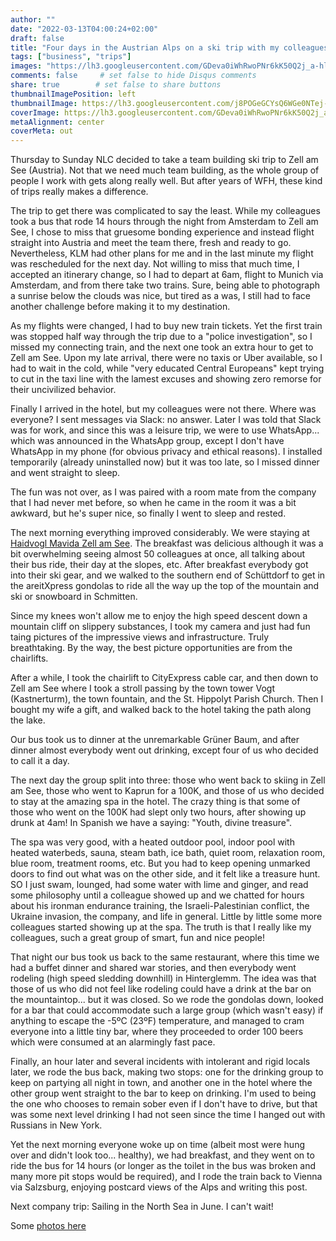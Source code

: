 ```yaml
---
author: ""
date: "2022-03-13T04:00:24+02:00"
draft: false
title: "Four days in the Austrian Alps on a ski trip with my colleagues"
tags: ["business", "trips"]
images: "https://lh3.googleusercontent.com/GDeva0iWhRwoPNr6kK50Q2j_a-hlzoeGXLYFIebPYvjHKupDCBHyzeKLpXOXE7yLopaA2ptyJ68nFAeGIETJZApfhHtFOLaprpdVgUhoH00hQ8xDRcAotY_9sTxeeVJcujgsYH7hvbk=w2400"
comments: false     # set false to hide Disqus comments
share: true        # set false to share buttons
thumbnailImagePosition: left
thumbnailImage: https://lh3.googleusercontent.com/j8POGeGCYsQ6WGe0NTej-R1JfumCW2FnKvJOLK9KZgYL1nwlXEe-TWY2xMv3LNR4sZgqtmYyIbmXH9B6A7DNDUa1WOHMjDRWr5K1Uk1LNVUESZ-kYL4NyseDumdaCvhL0M1LCJFmJ-I=w2400
coverImage: https://lh3.googleusercontent.com/GDeva0iWhRwoPNr6kK50Q2j_a-hlzoeGXLYFIebPYvjHKupDCBHyzeKLpXOXE7yLopaA2ptyJ68nFAeGIETJZApfhHtFOLaprpdVgUhoH00hQ8xDRcAotY_9sTxeeVJcujgsYH7hvbk=w2400
metaAlignment: center
coverMeta: out
---
```


Thursday to Sunday NLC decided to take a team building ski trip to Zell am See (Austria). Not that we need much team building, as the whole group of people I work with gets along really well. But after years of WFH, these kind of trips really makes a difference.

<!--more-->

The trip to get there was complicated to say the least. While my colleagues took a bus that rode 14 hours through the night from Amsterdam to Zell am See, I chose to miss that gruesome bonding experience and instead flight straight into Austria and meet the team there, fresh and ready to go. Nevertheless, KLM had other plans for me and in the last minute my flight was rescheduled for the next day. Not willing to miss that much time, I accepted an itinerary change, so I had to depart at 6am, flight to Munich via Amsterdam, and from there take two trains. Sure, being able to photograph a sunrise below the clouds was nice, but tired as a was, I still had to face another challenge before making it to my destination.

As my flights were changed, I had to buy new train tickets. Yet the first train was stopped half way through the trip due to a "police investigation", so I missed my connecting train, and the next one took an extra hour to get to Zell am See. Upon my late arrival, there were no taxis or Uber available, so I had to wait in the cold, while "very educated Central Europeans" kept trying to cut in the taxi line with the lamest excuses and showing zero remorse for their uncivilized behavior.

Finally I arrived in the hotel, but my colleagues were not there. Where was everyone? I sent messages via Slack: no answer. Later I was told that Slack was for work, and since this was a leisure trip, we were to use WhatsApp... which was announced in the WhatsApp group, except I don't have WhatsApp in my phone (for obvious privacy and ethical reasons). I installed temporarily (already uninstalled now) but it was too late, so I missed dinner and went straight to sleep.

The fun was not over, as I was paired with a room mate from the company that I had never met before, so when he came in the room it was a bit awkward, but he's super nice, so finally I went to sleep and rested.

The next morning everything improved considerably. We were staying at [Haidvogl Mavida Zell am See](https://www.mavida.at/en/wellnesshotel-zell-am-see/). The breakfast was delicious although it was a bit overwhelming seeing almost 50 colleagues at once, all talking about their bus ride, their day at the slopes, etc. After breakfast everybody got into their ski gear, and we walked to the southern end of Schüttdorf to get in the areitXpress gondolas to ride all the way up the top of the mountain and ski or snowboard in Schmitten.

Since my knees won't allow me to enjoy the high speed descent down a mountain cliff on slippery substances, I took my camera and just had fun taing pictures of the impressive views and infrastructure. Truly breathtaking. By the way, the best picture opportunities are from the chairlifts.

After a while, I took the chairlift to CityExpress cable car, and then down to Zell am See where I took a stroll passing by the town tower Vogt (Kastnerturm), the town fountain, and the St. Hippolyt Parish Church. Then I bought my wife a gift, and walked back to the hotel taking the path along the lake.

Our bus took us to dinner at the unremarkable Grüner Baum, and after dinner almost everybody went out drinking, except four of us who decided to call it a day.

The next day the group split into three: those who went back to skiing in Zell am See, those who went to Kaprun for a 100K, and those of us who decided to stay at the amazing spa in the hotel. The crazy thing is that some of those who went on the 100K had slept only two hours, after showing up drunk at 4am! In Spanish we have a saying: "Youth, divine treasure".

The spa was very good, with a heated outdoor pool, indoor pool with heated waterbeds, sauna, steam bath, ice bath, quiet room, relaxation room, blue room, treatment rooms, etc. But you had to keep opening unmarked doors to find out what was on the other side, and it felt like a treasure hunt. SO I just swam, lounged, had some water with lime and ginger, and read some philosophy until a colleague showed up and we chatted for hours about his ironman endurance training, the Israeli-Palestinian conflict, the Ukraine invasion, the company, and life in general. Little by little some more colleagues started showing up at the spa. The truth is that I really like my colleagues, such a great group of smart, fun and nice people!

That night our bus took us back to the same restaurant, where this time we had a buffet dinner and shared war stories, and then everybody went rodeling (high speed sledding downhill) in Hinterglemm. The idea was that those of us who did not feel like rodeling could have a drink at the bar on the mountaintop... but it was closed. So we rode the gondolas down, looked for a bar that could accommodate such a large group (which wasn't easy) if anything to escape the -5ºC (23ºF) temperature, and managed to cram everyone into a little tiny bar, where they proceeded to order 100 beers which were consumed at an alarmingly fast pace.

Finally, an hour later and several incidents with intolerant and rigid locals later, we rode the bus back, making two stops: one for the drinking group to keep on partying all night in town, and another one in the hotel where the other group went straight to the bar to keep on drinking. I'm used to being the one who chooses to remain sober even if I don't have to drive, but that was some next level drinking I had not seen since the time I hanged out with Russians in New York.

Yet the next morning everyone woke up on time (albeit most were hung over and didn't look too... healthy), we had breakfast, and they went on to ride the bus for 14 hours (or longer as the toilet in the bus was broken and many more pit stops would be required), and I rode the train back to Vienna via Salzsburg, enjoying postcard views of the Alps and writing this post.

Next company trip: Sailing in the North Sea in June. I can't wait!

Some [photos here](https://photos.app.goo.gl/Gmi1AhAJSDyYUbGXA)
